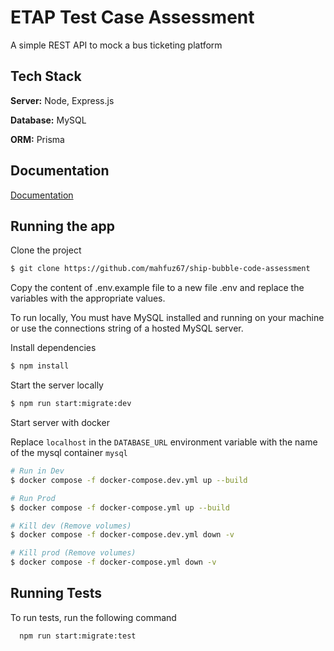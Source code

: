 # ETAP Test Case Assessment

A simple REST API to mock a bus ticketing platform

## Tech Stack

**Server:** Node, Express.js

**Database:** MySQL

**ORM:** Prisma
## Documentation

[Documentation](https://documenter.getpostman.com/view/21867518/2s9YXiY1Kx)


## Running the app

Clone the project

```bash
$ git clone https://github.com/mahfuz67/ship-bubble-code-assessment
```

Copy the content of .env.example file to a new file .env and replace the variables with the appropriate values.

To run locally, You must have MySQL installed and running on your machine or use the connections string of a hosted MySQL server.

Install dependencies

```bash
$ npm install
```

Start the server locally

```bash
$ npm run start:migrate:dev
```

Start server with docker

Replace `localhost` in the `DATABASE_URL` environment variable with the name of the mysql container `mysql` 

```bash
# Run in Dev
$ docker compose -f docker-compose.dev.yml up --build 

# Run Prod
$ docker compose -f docker-compose.yml up --build

# Kill dev (Remove volumes)
$ docker compose -f docker-compose.dev.yml down -v

# Kill prod (Remove volumes)
$ docker compose -f docker-compose.yml down -v
```


## Running Tests

To run tests, run the following command

```bash
  npm run start:migrate:test
```

